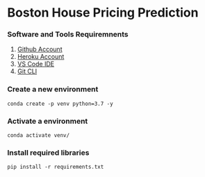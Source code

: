 # Boston House Pricing Prediction

### Software and Tools Requiremnents

1. [Github Account](https://github.com)
2. [Heroku Account](https://heroku.com)
3. [VS Code IDE](https://code.visualstudio.com/)
4. [Git CLI](https://git-scm.com/book/en/v2/Getting-Started-The-Command-Line)

### Create a new environment
```
conda create -p venv python=3.7 -y
```

### Activate a environment
```
conda activate venv/ 
```

### Install required libraries
```
pip install -r requirements.txt
```

###